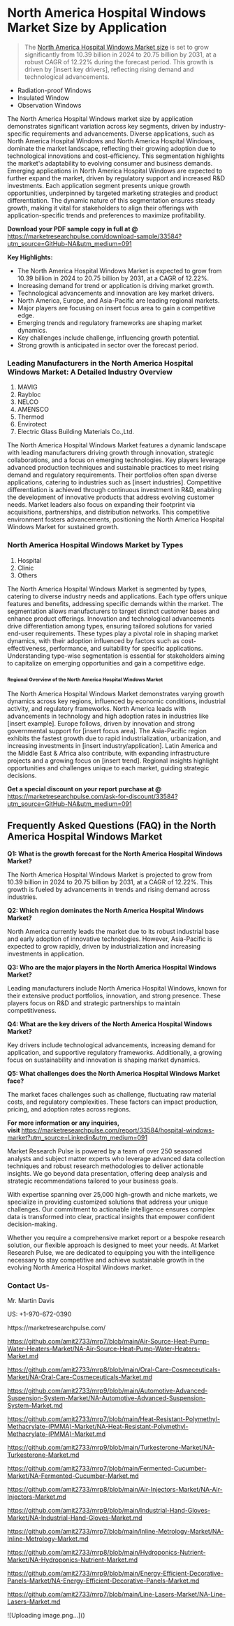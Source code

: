 <h1>North America Hospital Windows Market&nbsp;Size by Application</h1><blockquote><p>The <a href="https://marketresearchpulse.com/download-sample/33584?utm_source=GitHub-NA&amp;utm_medium=091">North America Hospital Windows Market size</a> is set to grow significantly from 10.39 billion in 2024 to 20.75 billion by 2031, at a robust CAGR of 12.22% during the forecast period. This growth is driven by [insert key drivers], reflecting rising demand and technological advancements.</p></blockquote><ul><li>Radiation-proof Windows<li> Insulated Window<li> Observation Windows</li></ul><p>The North America Hospital Windows market size by application demonstrates significant variation across key segments, driven by industry-specific requirements and advancements. Diverse applications, such as North America Hospital Windows and North America Hospital Windows, dominate the market landscape, reflecting their growing adoption due to technological innovations and cost-efficiency. This segmentation highlights the market's adaptability to evolving consumer and business demands. Emerging applications in North America Hospital Windows are expected to further expand the market, driven by regulatory support and increased R&D investments. Each application segment presents unique growth opportunities, underpinned by targeted marketing strategies and product differentiation. The dynamic nature of this segmentation ensures steady growth, making it vital for stakeholders to align their offerings with application-specific trends and preferences to maximize profitability.</p><p><strong>Download your PDF sample copy in full at @ </strong><a href="https://marketresearchpulse.com/download-sample/33584?utm_source=GitHub-NA&amp;utm_medium=091">https://marketresearchpulse.com/download-sample/33584?utm_source=GitHub-NA&amp;utm_medium=091</a></p><p><strong>Key Highlights: </strong></p><ul><li>The North America Hospital Windows Market is expected to grow from 10.39 billion in 2024 to 20.75 billion by 2031, at a CAGR of 12.22%.</li><li>Increasing demand for trend or application is driving market growth.</li><li>Technological advancements and innovation are key market drivers.</li><li>North America, Europe, and Asia-Pacific are leading regional markets.</li><li>Major players are focusing on insert focus area to gain a competitive edge.</li><li>Emerging trends and regulatory frameworks are shaping market dynamics.</li><li>Key challenges include challenge, influencing growth potential.</li><li>Strong growth is anticipated in sector over the forecast period.</li></ul><h3>Leading Manufacturers in the North America Hospital Windows Market: A Detailed Industry Overview</h3><ol><li>MAVIG</li><li>Raybloc</li><li>NELCO</li><li>AMENSCO</li><li>Thermod</li><li>Envirotect</li><li>Electric Glass Building Materials Co.,Ltd.</li></ol><div class="flex max-w-full flex-col flex-grow"><div class="min-h-8 text-message flex w-full flex-col items-end gap-2 whitespace-normal break-words [.text-message+&amp;]:mt-5" dir="auto" data-message-author-role="assistant" data-message-id="fd8432e4-4910-450d-b182-61b7bfb0a01f" data-message-model-slug="gpt-4o"><div class="flex w-full flex-col gap-1 empty:hidden first:pt-[3px]"><div class="markdown prose w-full break-words dark:prose-invert light"><p>The North America Hospital Windows Market features a dynamic landscape with leading manufacturers driving growth through innovation, strategic collaborations, and a focus on emerging technologies. Key players leverage advanced production techniques and sustainable practices to meet rising demand and regulatory requirements. Their portfolios often span diverse applications, catering to industries such as [insert industries]. Competitive differentiation is achieved through continuous investment in R&amp;D, enabling the development of innovative products that address evolving customer needs. Market leaders also focus on expanding their footprint via acquisitions, partnerships, and distribution networks. This competitive environment fosters advancements, positioning the North America Hospital Windows Market for sustained growth.</p></div></div></div></div><h3>North America Hospital Windows Market by Types</h3><ol><li>Hospital<li> Clinic<li> Others</li></ol><div class="flex max-w-full flex-col flex-grow"><div class="min-h-8 text-message flex w-full flex-col items-end gap-2 whitespace-normal break-words [.text-message+&amp;]:mt-5" dir="auto" data-message-author-role="assistant" data-message-id="084470be-0bb7-4664-bddf-5156b4f41249" data-message-model-slug="gpt-4o-mini"><div class="flex w-full flex-col gap-1 empty:hidden first:pt-[3px]"><div class="markdown prose w-full break-words dark:prose-invert light"><p>The North America Hospital Windows Market is segmented by types, catering to diverse industry needs and applications. Each type offers unique features and benefits, addressing specific demands within the market. The segmentation allows manufacturers to target distinct customer bases and enhance product offerings. Innovation and technological advancements drive differentiation among types, ensuring tailored solutions for varied end-user requirements. These types play a pivotal role in shaping market dynamics, with their adoption influenced by factors such as cost-effectiveness, performance, and suitability for specific applications. Understanding type-wise segmentation is essential for stakeholders aiming to capitalize on emerging opportunities and gain a competitive edge.</p></div></div></div></div><h3><span style="font-size: 11px;">Regional Overview of the North America Hospital Windows Market</span></h3><div class="flex max-w-full flex-col flex-grow"><div class="min-h-8 text-message flex w-full flex-col items-end gap-2 whitespace-normal break-words [.text-message+&amp;]:mt-5" dir="auto" data-message-author-role="assistant" data-message-id="e9038762-ce64-4e30-91c9-9bd413514231" data-message-model-slug="gpt-4o-mini"><div class="flex w-full flex-col gap-1 empty:hidden first:pt-[3px]"><div class="markdown prose w-full break-words dark:prose-invert light"><p>The North America Hospital Windows Market demonstrates varying growth dynamics across key regions, influenced by economic conditions, industrial activity, and regulatory frameworks. North America leads with advancements in technology and high adoption rates in industries like [insert example]. Europe follows, driven by innovation and strong governmental support for [insert focus area]. The Asia-Pacific region exhibits the fastest growth due to rapid industrialization, urbanization, and increasing investments in [insert industry/application]. Latin America and the Middle East &amp; Africa also contribute, with expanding infrastructure projects and a growing focus on [insert trend]. Regional insights highlight opportunities and challenges unique to each market, guiding strategic decisions.</p></div></div></div></div><p><strong>Get a special discount on your report purchase at @ </strong><a href="https://marketresearchpulse.com/ask-for-discount/33584?utm_source=GitHub-NA&amp;utm_medium=091">https://marketresearchpulse.com/ask-for-discount/33584?utm_source=GitHub-NA&amp;utm_medium=091</a></p><h2>Frequently Asked Questions (FAQ) in the North America Hospital Windows Market</h2><p><strong>Q1: What is the growth forecast for the North America Hospital Windows Market?</strong></p><p>The North America Hospital Windows Market is projected to grow from 10.39 billion in 2024 to 20.75 billion by 2031, at a CAGR of 12.22%. This growth is fueled by advancements in trends and rising demand across industries.</p><p><strong>Q2: Which region dominates the North America Hospital Windows Market?</strong></p><p>North America currently leads the market due to its robust industrial base and early adoption of innovative technologies. However, Asia-Pacific is expected to grow rapidly, driven by industrialization and increasing investments in application.</p><p><strong>Q3: Who are the major players in the North America Hospital Windows Market?</strong></p><p>Leading manufacturers include North America Hospital Windows, known for their extensive product portfolios, innovation, and strong presence. These players focus on R&amp;D and strategic partnerships to maintain competitiveness.</p><p><strong>Q4: What are the key drivers of the North America Hospital Windows Market?</strong></p><p>Key drivers include technological advancements, increasing demand for application, and supportive regulatory frameworks. Additionally, a growing focus on sustainability and innovation is shaping market dynamics.</p><p><strong>Q5: What challenges does the North America Hospital Windows Market face?</strong></p><p>The market faces challenges such as challenge, fluctuating raw material costs, and regulatory complexities. These factors can impact production, pricing, and adoption rates across regions.</p><p><strong>For more information or any inquiries, visit&nbsp;</strong><a href="https://marketresearchpulse.com/report/33584/hospital-windows-market?utm_source=Linkedin&utm_medium=091">https://marketresearchpulse.com/report/33584/hospital-windows-market?utm_source=Linkedin&utm_medium=091</a></p><p>Market Research Pulse is powered by a team of over 250 seasoned analysts and subject matter experts who leverage advanced data collection techniques and robust research methodologies to deliver actionable insights. We go beyond data presentation, offering deep analysis and strategic recommendations tailored to your business goals.</p><p>With expertise spanning over 25,000 high-growth and niche markets, we specialize in providing customized solutions that address your unique challenges. Our commitment to actionable intelligence ensures complex data is transformed into clear, practical insights that empower confident decision-making.</p><p>Whether you require a comprehensive market report or a bespoke research solution, our flexible approach is designed to meet your needs. At Market Research Pulse, we are dedicated to equipping you with the intelligence necessary to stay competitive and achieve sustainable growth in the evolving North America Hospital Windows market.</p><h3><strong>Contact Us-</strong></h3><p>Mr. Martin Davis</p><p>US: +1-970-672-0390</p><p>https://marketresearchpulse.com/</p><p><a href="https://github.com/amit2733/mrp7/blob/main/Air-Source-Heat-Pump-Water-Heaters-Market/NA-Air-Source-Heat-Pump-Water-Heaters-Market.md">https://github.com/amit2733/mrp7/blob/main/Air-Source-Heat-Pump-Water-Heaters-Market/NA-Air-Source-Heat-Pump-Water-Heaters-Market.md</a></p><p><a href="https://github.com/amit2733/mrp8/blob/main/Oral-Care-Cosmeceuticals-Market/NA-Oral-Care-Cosmeceuticals-Market.md">https://github.com/amit2733/mrp8/blob/main/Oral-Care-Cosmeceuticals-Market/NA-Oral-Care-Cosmeceuticals-Market.md</a></p><p><a href="https://github.com/amit2733/mrp9/blob/main/Automotive-Advanced-Suspension-System-Market/NA-Automotive-Advanced-Suspension-System-Market.md">https://github.com/amit2733/mrp9/blob/main/Automotive-Advanced-Suspension-System-Market/NA-Automotive-Advanced-Suspension-System-Market.md</a></p><p><a href="https://github.com/amit2733/mrp7/blob/main/Heat-Resistant-Polymethyl-Methacrylate-(PMMA)-Market/NA-Heat-Resistant-Polymethyl-Methacrylate-(PMMA)-Market.md">https://github.com/amit2733/mrp7/blob/main/Heat-Resistant-Polymethyl-Methacrylate-(PMMA)-Market/NA-Heat-Resistant-Polymethyl-Methacrylate-(PMMA)-Market.md</a></p><p><a href="https://github.com/amit2733/mrp9/blob/main/Turkesterone-Market/NA-Turkesterone-Market.md">https://github.com/amit2733/mrp9/blob/main/Turkesterone-Market/NA-Turkesterone-Market.md</a></p><p><a href="https://github.com/amit2733/mrp7/blob/main/Fermented-Cucumber-Market/NA-Fermented-Cucumber-Market.md">https://github.com/amit2733/mrp7/blob/main/Fermented-Cucumber-Market/NA-Fermented-Cucumber-Market.md</a></p><p><a href="https://github.com/amit2733/mrp8/blob/main/Air-Injectors-Market/NA-Air-Injectors-Market.md">https://github.com/amit2733/mrp8/blob/main/Air-Injectors-Market/NA-Air-Injectors-Market.md</a></p><p><a href="https://github.com/amit2733/mrp9/blob/main/Industrial-Hand-Gloves-Market/NA-Industrial-Hand-Gloves-Market.md">https://github.com/amit2733/mrp9/blob/main/Industrial-Hand-Gloves-Market/NA-Industrial-Hand-Gloves-Market.md</a></p><p><a href="https://github.com/amit2733/mrp7/blob/main/Inline-Metrology-Market/NA-Inline-Metrology-Market.md">https://github.com/amit2733/mrp7/blob/main/Inline-Metrology-Market/NA-Inline-Metrology-Market.md</a></p><p><a href="https://github.com/amit2733/mrp8/blob/main/Hydroponics-Nutrient-Market/NA-Hydroponics-Nutrient-Market.md">https://github.com/amit2733/mrp8/blob/main/Hydroponics-Nutrient-Market/NA-Hydroponics-Nutrient-Market.md</a></p><p><a href="https://github.com/amit2733/mrp9/blob/main/Energy-Efficient-Decorative-Panels-Market/NA-Energy-Efficient-Decorative-Panels-Market.md">https://github.com/amit2733/mrp9/blob/main/Energy-Efficient-Decorative-Panels-Market/NA-Energy-Efficient-Decorative-Panels-Market.md</a></p><p><a href="https://github.com/amit2733/mrp7/blob/main/Line-Lasers-Market/NA-Line-Lasers-Market.md">https://github.com/amit2733/mrp7/blob/main/Line-Lasers-Market/NA-Line-Lasers-Market.md</a></p>
![Uploading image.png…]()
